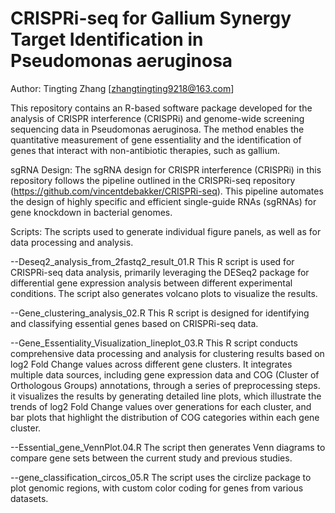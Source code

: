 # CRISPRi-seq for Gallium Synergy Target Identification in Pseudomonas aeruginosa
Author: Tingting Zhang [zhangtingting9218@163.com]

This repository contains an R-based software package developed for the analysis of CRISPR interference (CRISPRi) and genome-wide screening sequencing data in Pseudomonas aeruginosa. The method enables the quantitative measurement of gene essentiality and the identification of genes that interact with non-antibiotic therapies, such as gallium.

sgRNA Design:
The sgRNA design for CRISPR interference (CRISPRi) in this repository follows the pipeline outlined in the CRISPRi-seq repository (https://github.com/vincentdebakker/CRISPRi-seq). This pipeline automates the design of highly specific and efficient single-guide RNAs (sgRNAs) for gene knockdown in bacterial genomes.

Scripts:
The scripts used to generate individual figure panels, as well as for data processing and analysis.

--Deseq2_analysis_from_2fastq2_result_01.R   This R script is used for CRISPRi-seq data analysis, primarily leveraging the DESeq2 package for differential gene expression analysis between different experimental conditions. The script also generates volcano plots to visualize the results.

--Gene_clustering_analysis_02.R This R script is designed for identifying and classifying essential genes based on CRISPRi-seq data.

--Gene_Essentiality_Visualization_lineplot_03.R This R script conducts comprehensive data processing and analysis for clustering results based on log2 Fold Change values across different gene clusters. It integrates multiple data sources, including gene expression data and COG (Cluster of Orthologous Groups) annotations, through a series of preprocessing steps. it visualizes the results by generating detailed line plots, which illustrate the trends of log2 Fold Change values over generations for each cluster, and bar plots that highlight the distribution of COG categories within each gene cluster. 

--Essential_gene_VennPlot.04.R The script then generates Venn diagrams to compare gene sets between the current study and previous studies.

--gene_classification_circos_05.R The script uses the circlize package to plot genomic regions, with custom color coding for genes from various datasets.
